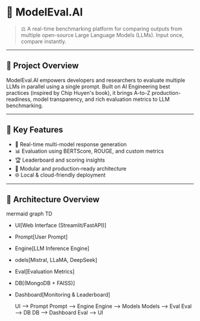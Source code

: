 # 🧠 ModelEval.AI

> ⚖️ A real-time benchmarking platform for comparing outputs from multiple open-source Large Language Models (LLMs). Input once, compare instantly.

---

## 🚀 Project Overview

ModelEval.AI empowers developers and researchers to evaluate multiple LLMs in parallel using a single prompt. Built on AI Engineering best practices (inspired by Chip Huyen's book), it brings A-to-Z production-readiness, model transparency, and rich evaluation metrics to LLM benchmarking.

---

## 🎯 Key Features

- 🔁 Real-time multi-model response generation
- 📊 Evaluation using BERTScore, ROUGE, and custom metrics
- 🏆 Leaderboard and scoring insights
- 🧩 Modular and production-ready architecture
- 🌐 Local & cloud-friendly deployment

---

## 🧱 Architecture Overview

mermaid
graph TD
- UI[Web Interface (Streamlit/FastAPI)]
- Prompt[User Prompt]
- Engine[LLM Inference Engine]
- odels[Mistral, LLaMA, DeepSeek]
- Eval[Evaluation Metrics]
- DB[(MongoDB + FAISS)]
- Dashboard[Monitoring & Leaderboard]

    UI --> Prompt
    Prompt --> Engine
    Engine --> Models
    Models --> Eval
    Eval --> DB
    DB --> Dashboard
    Eval --> UI
